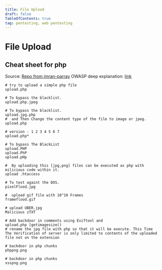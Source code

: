 ```yaml
---
title: File Upload
draft: false
TableOfContents: true
tag: pentesting, web pentesting
---
```


# File Upload


## Cheat sheet for php 

Source: [Repo from imran-parray](https://github.com/imran-parray/Web-Sec-CheatSheet/blob/master/File-Upload-test.txt)
OWASP deep explanation: [link](https://owasp.org/www-community/vulnerabilities/Unrestricted_File_Upload)

```
# try to upload a simple php file
upload.php 

# To bypass the blacklist.
upload.php.jpeg 

# To bypass the blacklist.
upload.jpg.php
#  and Then Change the content type of the file to image or jpeg.
upload.php 

# version - 1 2 3 4 5 6 7
upload.php*

# To bypass The BlackList
upload.PHP 
upload.PhP 
upload.pHp 

#  By uploading this [jpg,png] files can be executed as php with milicious code within it.
upload .htaccess

# To test againt the DOS.
pixelFlood.jpg

#  upload gif file with 10^10 Frames
frameflood.gif

# upload UBER.jpg
Malicious zTXT 

# Add backdoor in comments using Exiftool and 
upload.php [getimagesize() 
# rename the jpg file with php so that it will be execute. This Time The Verification of server is only limited to contents of the uploaded file not on the extension

# backdoor in php chunks
phppng.png 

# backdoor in php chunks 
xsspng.png 


```